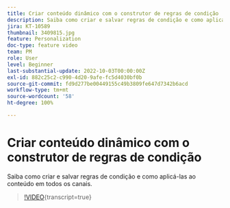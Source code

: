 ```yaml
---
title: Criar conteúdo dinâmico com o construtor de regras de condição
description: Saiba como criar e salvar regras de condição e como aplicá-las ao conteúdo em todos os canais.
jira: KT-10589
thumbnail: 3409815.jpg
feature: Personalization
doc-type: feature video
team: PM
role: User
level: Beginner
last-substantial-update: 2022-10-03T00:00:00Z
exl-id: 882c25c2-c990-4d20-9afe-fc5d4030bf0b
source-git-commit: fd9d277be00449155c49b3809fe647d7342b6acd
workflow-type: tm+mt
source-wordcount: '58'
ht-degree: 100%

---
```


# Criar conteúdo dinâmico com o construtor de regras de condição

Saiba como criar e salvar regras de condição e como aplicá-las ao conteúdo em todos os canais.

>[!VIDEO](https://video.tv.adobe.com/v/3409815?quality=12&learn=on){transcript=true}
